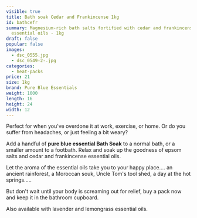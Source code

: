 ```yaml
---
visible: true
title: Bath soak Cedar and Frankincense 1kg
id: bathcefr
summary: Magnesium-rich bath salts fortified with cedar and frankincense
  essential oils - 1kg
draft: false
popular: false
images:
  - dsc_0555.jpg
  - dsc_0549-2-.jpg
categories:
  - heat-packs
price: 21
size: 1kg
brand: Pure Blue Essentials
weight: 1000
length: 16
height: 24
width: 12
---
```

Perfect for when you've overdone it at work, exercise, or home. Or do you suffer from headaches, or just feeling a bit weary?  

Add a handful of **pure blue essential Bath Soak** to a normal bath, or a smaller amount to a footbath.  Relax and soak up the goodness of epsom salts and cedar and frankincense essential oils.  

Let the aroma of the essential oils take you to your happy place.... an ancient rainforest, a Moroccan souk, Uncle Tom's tool shed, a day at the hot springs.....

But don't wait until your body is screaming out for relief, buy a pack now and keep it in the bathroom cupboard.

Also available with lavender and lemongrass essential oils.